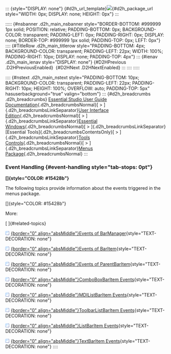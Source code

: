 ::: {style="DISPLAY: none"}
[](ms-xhelp:///?Id=d2h_url_template){#d2h_url_template}![](!package_url!){#d2h_package_url style="WIDTH: 0px; DISPLAY: none; HEIGHT: 0px"}
:::

::::: {#nsbanner .d2h_main_nsbanner style="BORDER-BOTTOM: #999999 1px solid; POSITION: relative; PADDING-BOTTOM: 0px; BACKGROUND-COLOR: transparent; PADDING-LEFT: 0px; PADDING-RIGHT: 0px; DISPLAY: none; BORDER-TOP: #999999 1px solid; PADDING-TOP: 0px; LEFT: 0px"}
:::: {#TitleRow .d2h_main_titlerow style="PADDING-BOTTOM: 4px; BACKGROUND-COLOR: transparent; PADDING-LEFT: 22px; WIDTH: 100%; PADDING-RIGHT: 10px; DISPLAY: none; PADDING-TOP: 4px"}
::: {#ienav .d2h_main_ienav style="DISPLAY: none"}
[](ms-xhelp:///?Id=c986fa91-4e22-4ee9-a4b6-885f6f23fc78){#D2HPrevious .D2HPreviousEnabled}  [](ms-xhelp:///?Id=a57592e8-7db2-4cd9-ba89-c7ee92b60203){#D2HNext .D2HNextEnabled}
:::
::::
:::::

:::: {#nstext .d2h_main_nstext style="PADDING-BOTTOM: 10px; BACKGROUND-COLOR: transparent; PADDING-LEFT: 22px; PADDING-RIGHT: 10px; HEIGHT: 100%; OVERFLOW: auto; PADDING-TOP: 5px" hasuserbackground="true" valign="bottom"}
::: {#d2h_breadcrumbs .d2h_breadcrumbs}
[Essential Studio User Guide Documentation](ms-xhelp:///?Id=12457748-09e3-4d74-a240-8e049cedf030){.d2h_breadcrumbsNormal}[ \> ]{.d2h_breadcrumbsLinkSeparator}[User Interface Edition](ms-xhelp:///?Id=c29296b7-531c-413b-a0ec-488ca1f7f669){.d2h_breadcrumbsNormal}[ \> ]{.d2h_breadcrumbsLinkSeparator}[Essential Windows](ms-xhelp:///?Id=e60759d8-47a4-4570-9d7a-16a68d63f2ea){.d2h_breadcrumbsNormal}[ \> ]{.d2h_breadcrumbsLinkSeparator}[Essential Tools]{.d2h_breadcrumbsContentsOnly}[ \> ]{.d2h_breadcrumbsLinkSeparator}[Tools Controls](ms-xhelp:///?Id=13c3c4f4-9d16-4b69-93f2-7e98eec67452){.d2h_breadcrumbsNormal}[ \> ]{.d2h_breadcrumbsLinkSeparator}[Menus Package](ms-xhelp:///?Id=f2acb534-5655-4dbb-a168-f0dfaf1cb8c7){.d2h_breadcrumbsNormal}
:::

### Event Handling {#event-handling style="tab-stops: 0pt"}

**[]{style="COLOR: #15428b"}** 

The following topics provide information about the events triggered in the menus package.

[]{style="COLOR: #15428b"} 

More:

[ ]{#related-topics}

[![](button.gif){border="0" align="absMiddle"}Events of BarManager](ms-xhelp:///?Id=9c826205-8055-4dcb-805c-fea8d63affab){style="TEXT-DECORATION: none"}

[![](button.gif){border="0" align="absMiddle"}Events of BarItem](ms-xhelp:///?Id=d0598464-ba2c-4b56-9770-a2be50cf5efd){style="TEXT-DECORATION: none"}

[![](button.gif){border="0" align="absMiddle"}Events of ParentBarItem](ms-xhelp:///?Id=9dbee70e-2099-4425-a707-a21c5d4e14ed){style="TEXT-DECORATION: none"}

[![](button.gif){border="0" align="absMiddle"}ComboBoxBarItem Events](ms-xhelp:///?Id=3be633f0-828a-4bda-a562-6fddec83b674){style="TEXT-DECORATION: none"}

[![](button.gif){border="0" align="absMiddle"}MDIListBarItem Events](ms-xhelp:///?Id=1a491736-0f96-4364-8015-8c0f412b9240){style="TEXT-DECORATION: none"}

[![](button.gif){border="0" align="absMiddle"}ToolbarListBarItem Events](ms-xhelp:///?Id=61fdef49-7740-484c-917d-d0e95b2de723){style="TEXT-DECORATION: none"}

[![](button.gif){border="0" align="absMiddle"}ListBarItem Events](ms-xhelp:///?Id=64cd4305-c0bb-4300-bc40-6c4b5df1e2a0){style="TEXT-DECORATION: none"}

[![](button.gif){border="0" align="absMiddle"}TextBarItem Events](ms-xhelp:///?Id=49b60fc1-5a50-45a6-af02-6d29072444d8){style="TEXT-DECORATION: none"}
::::

